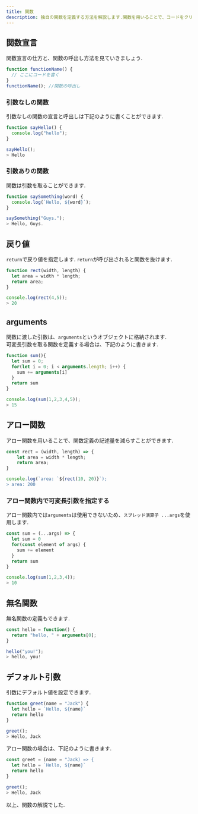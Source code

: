 ```yaml
---
title: 関数
description: 独自の関数を定義する方法を解説します.関数を用いることで、コードをクリーンに保ち、再利用を可能にし、テストを容易にすることができます. 
---
```


## 関数宣言

関数宣言の仕方と、関数の呼出し方法を見ていきましょう.  

```js
function functionName() {
  // ここにコードを書く
}
functionName(); //関数の呼出し
```

### 引数なしの関数
引数なしの関数の宣言と呼出しは下記のように書くことができます.  


```js
function sayHello() {
  console.log("hello");
}

sayHello();
> Hello
```


### 引数ありの関数
関数は引数を取ることができます.  

```js
function saySomething(word) {
  console.log(`Hello, ${word}`);
}

saySomething("Guys.");
> Hello, Guys.
```

## 戻り値
`return`で戻り値を指定します. `return`が呼び出されると関数を抜けます.  

```js
function rect(width, length) {
  let area = width * length;
  return area;
}

console.log(rect(4,5));
> 20
```

## arguments
関数に渡した引数は、`arguments`というオブジェクトに格納されます.  
可変長引数を取る関数を定義する場合は、下記のように書きます.  


```js
function sum(){
  let sum = 0;
  for(let i = 0; i < arguments.length; i++) {
    sum += arguments[i]
  }
  return sum
}

console.log(sum(1,2,3,4,5));
> 15
```


## アロー関数

アロー関数を用いることで、関数定義の記述量を減らすことができます.  

```js
const rect = (width, length) => {
	let area = width * length;
	return area;
}

console.log(`area: `${rect(10, 20)}`);
> area: 200
```


### アロー関数内で可変長引数を指定する

アロー関数内では`arguments`は使用できないため、`スプレッド演算子 ...args`を使用します.  

```js
const sum = (...args) => {
  let sum = 0
  for(const element of args) {
  	sum += element
  }
  return sum
}

console.log(sum(1,2,3,4));
> 10
```

## 無名関数

無名関数の定義もできます.  

```js
const hello = function() {
  return "hello, " + arguments[0];
}

hello("you!");
> hello, you!
```



## デフォルト引数
引数にデフォルト値を設定できます.  

```js
function greet(name = "Jack") {
  let hello = `Hello, ${name}`
  return hello
}

greet();
> Hello, Jack
```

アロー関数の場合は、下記のように書きます.  
```js
const greet = (name = "Jack) => {
  let hello = `Hello, ${name}`
  return hello
}

greet();
> Hello, Jack
```


以上、関数の解説でした.  
